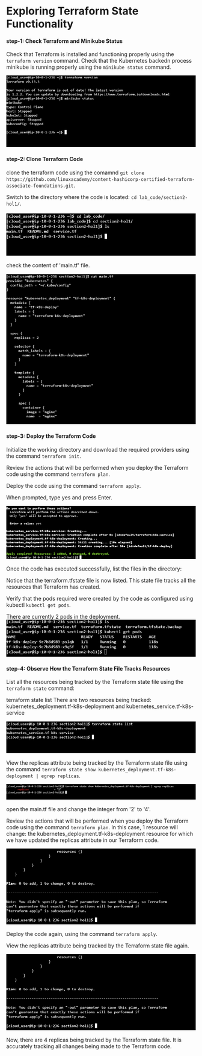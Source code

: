 #    Exploring Terraform State Functionality
#### step-1: Check Terraform and Minikube Status

Check that Terraform is installed and functioning properly using the `terraform version` command.
Check that the Kubernetes backedn process minikube is running properly using the `minikube status` command.

![1](outputs/pic11.PNG)

#### step-2: Clone Terraform Code

clone the terraform code using the comamnd `git clone https://github.com/linuxacademy/content-hashicorp-certified-terraform-associate-foundations.git`.

Switch to the directory where the code is located: `cd lab_code/section2-hol1/`.

![1](outputs/pic12.PNG)

check the content of 'main.tf' file.

![1](outputs/pic13.PNG)

#### step-3: Deploy the Terraform Code

Initialize the working directory and download the required providers using the command `terraform init`.

Review the actions that will be performed when you deploy the Terraform code using the command `terraform plan`.

Deploy the code using the command `terraform apply`.

When prompted, type yes and press Enter.

![1](outputs/pic14.PNG)

Once the code has executed successfully, list the files in the directory:

Notice that the terraform.tfstate file is now listed. This state file tracks all the resources that Terraform has created.

Verify that the pods required were created by the code as configured using kubectl `kubectl get pods`.

There are currently 2 pods in the deployment.
![1](outputs/pic15.PNG)

#### step-4: Observe How the Terraform State File Tracks Resources

List all the resources being tracked by the Terraform state file using the `terraform state` command:

terraform state list
There are two resources being tracked: kubernetes_deployment.tf-k8s-deployment and kubernetes_service.tf-k8s-service

![1](outputs/pic16.PNG)

View the replicas attribute being tracked by the Terraform state file using the command `terraform state show kubernetes_deployment.tf-k8s-deployment | egrep replicas`.

![1](outputs/pic17.PNG)

open the main.tf file and change the integer from '2' to '4'.

Review the actions that will be performed when you deploy the Terraform code using the command `terraform plan`.
In this case, 1 resource will change: the kubernetes_deployment.tf-k8s-deployment resource for which we have updated the replicas attribute in our Terraform code.

![1](outputs/pic18.PNG)

Deploy the code again, using the command `terraform apply`.

View the replicas attribute being tracked by the Terraform state file again.

![1](outputs/pic18.PNG)

Now, there are 4 replicas being tracked by the Terraform state file. It is accurately tracking all changes being made to the Terraform code.





